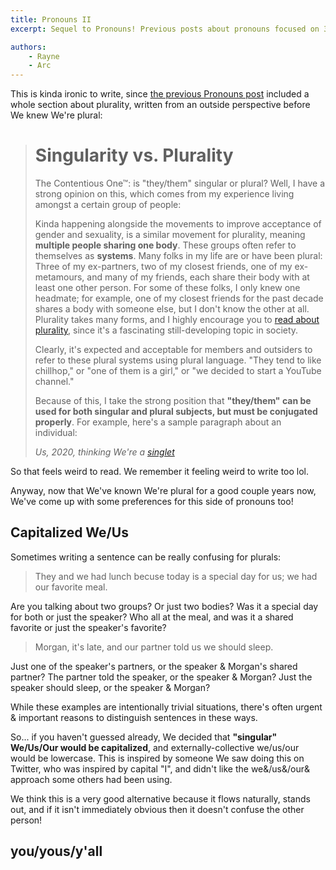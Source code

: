 ```yaml
---
title: Pronouns II
excerpt: Sequel to Pronouns! Previous posts about pronouns focused on 3rd-person singular pronouns. Now that We're openly plural, We wanna talk about plural pronouns!

authors:
    - Rayne
    - Arc
---
```


This is kinda ironic to write, since [the previous Pronouns post](/Pronouns) included a whole section about plurality, written from an outside perspective before We knew We're plural:

> # Singularity vs. Plurality #
> 
> The Contentious One™: is "they/them" singular or plural? Well, I have a strong opinion on this, which comes from my experience living amongst a certain group of people:
> 
> Kinda happening alongside the movements to improve acceptance of gender and sexuality, is a similar movement for plurality, meaning **multiple people sharing one body**. These groups often refer to themselves as **systems**. Many folks in my life are or have been plural: Three of my ex-partners, two of my closest friends, one of my ex-<span class="help" title="A metamour is one's partner's other partner">metamours</span>, and many of my friends, each share their body with at least one other person. For some of these folks, I only knew one headmate; for example, one of my closest friends for the past decade shares a body with someone else, but I don't know the other at all. Plurality takes many forms, and I highly encourage you to [read about plurality](https://en.wikipedia.org/wiki/Multiplicity_(psychology)), since it's a fascinating still-developing topic in society.
> 
> Clearly, it's expected and acceptable for members and outsiders to refer to these plural systems using plural language. "They tend to like chillhop," or "one of them is a girl," or "we decided to start a YouTube channel."
> 
> Because of this, I take the strong position that **"they/them" can be used for both singular and plural subjects, but must be conjugated properly**. For example, here's a sample paragraph about an individual:
>
> <cite>Us, 2020, thinking We're a [singlet](https://pluralpedia.org/w/Singlet)</cite>

So that feels weird to read. We remember it feeling weird to write too lol.

Anyway, now that We've known We're plural for a good couple years now, We've come up with some preferences for this side of pronouns too!



## Capitalized We/Us

Sometimes writing a sentence can be really confusing for plurals:

> They and we had lunch becuse today is a special day for us; we had our favorite meal.

Are you talking about two groups? Or just two bodies? Was it a special day for both or just the speaker? Who all at the meal, and was it a shared favorite or just the speaker's favorite?

> Morgan, it's late, and our partner told us we should sleep.

Just one of the speaker's partners, or the speaker & Morgan's shared partner? The partner told the speaker, or the speaker & Morgan? Just the speaker should sleep, or the speaker & Morgan?

While these examples are intentionally trivial situations, there's often urgent & important reasons to distinguish sentences in these ways.

So... if you haven't guessed already, We decided that **"singular" We/Us/Our would be capitalized**, and externally-collective we/us/our would be lowercase. This is inspired by someone We saw doing this on Twitter, who was inspired by capital "I", and didn't like the we&/us&/our& approach some others had been using.

We think this is a very good alternative because it flows naturally, stands out, and if it isn't immediately obvious then it doesn't confuse the other person!



## you/yous/y'all


